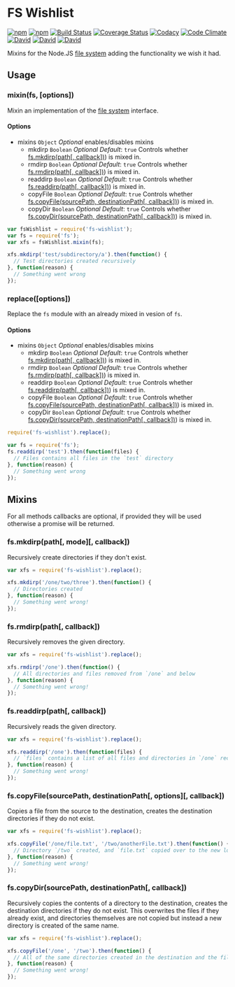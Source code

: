 # FS Wishlist
[![npm](https://img.shields.io/npm/v/fs-wishlist.svg)](https://www.npmjs.com/package/node-fs-wishlist)
[![npm](https://img.shields.io/npm/dm/fs-wishlist.svg)](https://www.npmjs.com/package/fs-wishlist)
[![Build Status](https://travis-ci.org/RiptideCloud/node-fs-wishlist.svg?branch=master)](https://travis-ci.org/RiptideCloud/node-fs-wishlist)
[![Coverage Status](https://img.shields.io/coveralls/RiptideCloud/node-fs-wishlist.svg)](https://coveralls.io/r/RiptideCloud/node-fs-wishlist)
[![Codacy](https://img.shields.io/codacy/bf3bb75c55424dfabbcf7ca561170424.svg)](https://www.codacy.com/public/davidtpate/node-fs-wishlist)
[![Code Climate](https://codeclimate.com/github/RiptideCloud/node-fs-wishlist/badges/gpa.svg)](https://codeclimate.com/github/RiptideCloud/node-fs-wishlist)
[![David](https://img.shields.io/david/RiptideCloud/node-fs-wishlist.svg)](https://david-dm.org/RiptideCloud/node-fs-wishlist)
[![David](https://img.shields.io/david/dev/RiptideCloud/node-fs-wishlist.svg)](https://david-dm.org/RiptideCloud/node-fs-wishlist)
[![David](https://img.shields.io/david/peer/RiptideCloud/node-fs-wishlist.svg)](https://david-dm.org/RiptideCloud/node-fs-wishlist)

Mixins for the Node.JS [file system](https://nodejs.org/api/fs.html) adding the functionality we wish it had.

## Usage

### mixin(fs, [options])
Mixin an implementation of the [file system](https://nodejs.org/api/fs.html) interface.

#### Options
* mixins `Object` _Optional_ enables/disables mixins
  * mkdirp `Boolean` _Optional_ _Default_: `true` Controls whether [fs.mkdirp(path[, callback])](#fsmkdirppath-callback)) is mixed in.
  * rmdirp `Boolean` _Optional_ _Default_: `true` Controls whether [fs.rmdirp(path[, callback])](#fsrmdirppath-callback)) is mixed in.
  * readdirp `Boolean` _Optional_ _Default_: `true` Controls whether [fs.readdirp(path[, callback])](#fsreaddirppath-callback)) is mixed in.
  * copyFile `Boolean` _Optional_ _Default_: `true` Controls whether [fs.copyFile(sourcePath, destinationPath[, callback])](#fscopyfilesourcepath-destinationpath-callback)) is mixed in.
  * copyDir `Boolean` _Optional_ _Default_: `true` Controls whether [fs.copyDir(sourcePath, destinationPath[, callback])](#fscopydirsourcepath-destinationpath-callback)) is mixed in.

```js
var fsWishlist = require('fs-wishlist');
var fs = require('fs');
var xfs = fsWishlist.mixin(fs);

xfs.mkdirp('test/subdirectory/a').then(function() {
  // Test directories created recursively
}, function(reason) {
  // Something went wrong
});
```

### replace([options])
Replace the `fs` module with an already mixed in vesion of `fs`.

#### Options
* mixins `Object` _Optional_ enables/disables mixins
  * mkdirp `Boolean` _Optional_ _Default_: `true` Controls whether [fs.mkdirp(path[, callback])](#fsmkdirppath-callback)) is mixed in.
  * rmdirp `Boolean` _Optional_ _Default_: `true` Controls whether [fs.rmdirp(path[, callback])](#fsrmdirppath-callback)) is mixed in.
  * readdirp `Boolean` _Optional_ _Default_: `true` Controls whether [fs.readdirp(path[, callback])](#fsreaddirppath-callback)) is mixed in.
  * copyFile `Boolean` _Optional_ _Default_: `true` Controls whether [fs.copyFile(sourcePath, destinationPath[, callback])](#fscopyfilesourcepath-destinationpath-callback)) is mixed in.
  * copyDir `Boolean` _Optional_ _Default_: `true` Controls whether [fs.copyDir(sourcePath, destinationPath[, callback])](#fscopydirsourcepath-destinationpath-callback)) is mixed in.

```js
require('fs-wishlist').replace();

var fs = require('fs');
fs.readdirp('test').then(function(files) {
  // Files contains all files in the `test` directory
}, function(reason) {
  // Something went wrong
});
```

## Mixins
For all methods callbacks are optional, if provided they will be used otherwise a promise will be returned.

### fs.mkdirp(path[, mode][, callback])
Recursively create directories if they don't exist.

```js
var xfs = require('fs-wishlist').replace();

xfs.mkdirp('/one/two/three').then(function() {
  // Directories created
}, function(reason) {
  // Something went wrong!
});
```

### fs.rmdirp(path[, callback])
Recursively removes the given directory.

```js
var xfs = require('fs-wishlist').replace();

xfs.rmdirp('/one').then(function() {
  // All directories and files removed from `/one` and below
}, function(reason) {
  // Something went wrong!
});
```

### fs.readdirp(path[, callback])
Recursively reads the given directory.

```js
var xfs = require('fs-wishlist').replace();

xfs.readdirp('/one').then(function(files) {
  // `files` contains a list of all files and directories in `/one` recursively
}, function(reason) {
  // Something went wrong!
});
```

### fs.copyFile(sourcePath, destinationPath[, options][, callback])
Copies a file from the source to the destination, creates the destination directories if they do not exist.

```js
var xfs = require('fs-wishlist').replace();

xfs.copyFile('/one/file.txt', '/two/anotherFile.txt').then(function() {
  // Directory `/two` created, and `file.txt` copied over to the new location with the new name
}, function(reason) {
  // Something went wrong!
});
```

### fs.copyDir(sourcePath, destinationPath[, callback])
Recursively copies the contents of a directory to the destination, creates the destination directories if they do not exist.
This overwrites the files if they already exist, and directories themselves are not copied but instead a new directory is created of the same name.

```js
var xfs = require('fs-wishlist').replace();

xfs.copyFile('/one', '/two').then(function() {
  // All of the same directories created in the destination and the files are copied recursively
}, function(reason) {
  // Something went wrong!
});
```